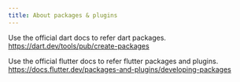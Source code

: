```yaml
---
title: About packages & plugins
---
```


Use the official dart docs to refer dart packages.<br />
https://dart.dev/tools/pub/create-packages

Use the official flutter docs to refer flutter packages and plugins.<br />
https://docs.flutter.dev/packages-and-plugins/developing-packages
<!-- 
In the world of Dart and Flutter development, packages are essential building blocks that allow developers to share, reuse, and manage code efficiently. Understanding the distinction between packages and modules is important for effectively using dartpm to manage your Dart and Flutter packages in a private registry.

## About Packages
A package in the Dart ecosystem is a collection of Dart code, libraries, tools, or assets bundled together. For a package to be published and used, it must include a pubspec.yaml file, which contains essential metadata such as the package name, version, dependencies, and other configuration details.

Packages can be unscoped or scoped to a user or organization, and scoped packages can be private or public. For more information, see
- ["About scopes"](#)
- ["About private packages"](#)
- ["About public packages"](#)

## Package Formats
A Dart or Flutter package published on dartpm is typically structured as a folder containing a Dart project or library, described by a pubspec.yaml file.

## Dart vs. Flutter Packages
Dart packages are core libraries or tools built using Dart. They might be used in both server-side Dart applications and in Flutter applications.
Flutter packages are specialized packages designed specifically for Flutter apps, often containing UI components, widgets, or Flutter-specific plugins. These packages can also include Dart code but are optimized to work within the Flutter framework for mobile, desktop, or web applications.
While dartpm allows both Dart and Flutter packages to be managed securely, you can expect a higher level of integration for Flutter packages, as they often require additional resources such as platform-specific code or assets.

## Using Packages in dartpm
Once you’ve published your Dart or Flutter packages on dartpm, you can share them with your team, colleagues, or within your organization. These packages can be installed and used by importing them into your Dart or Flutter projects using the pub get command or adding them directly to your pubspec.yaml file.

By leveraging dartpm, you maintain full control over the distribution and access of your packages. You can ensure that your private code remains secure while facilitating collaboration among your development teams. -->